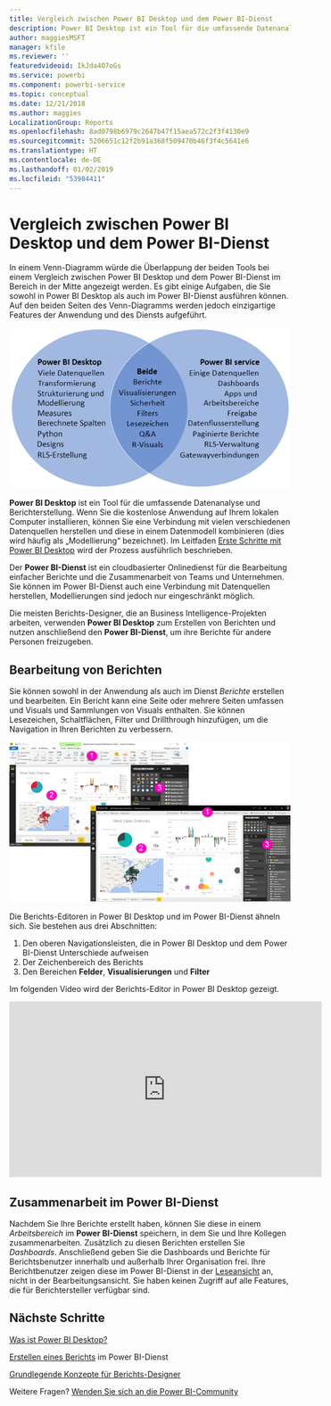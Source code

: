 ```yaml
---
title: Vergleich zwischen Power BI Desktop und dem Power BI-Dienst
description: Power BI Desktop ist ein Tool für die umfassende Datenanalyse und Berichterstellung. Der Power BI-Dienst ist ein cloudbasierter Onlinedienst für die Bearbeitung einfacher Berichte und die Zusammenarbeit von Teams und Unternehmen.
author: maggiesMSFT
manager: kfile
ms.reviewer: ''
featuredvideoid: IkJda4O7oGs
ms.service: powerbi
ms.component: powerbi-service
ms.topic: conceptual
ms.date: 12/21/2018
ms.author: maggies
LocalizationGroup: Reports
ms.openlocfilehash: 8ad0798b6979c2647b47f15aea572c2f3f4130e9
ms.sourcegitcommit: 5206651c12f2b91a368f509470b46f3f4c5641e6
ms.translationtype: HT
ms.contentlocale: de-DE
ms.lasthandoff: 01/02/2019
ms.locfileid: "53984411"
---
```

# <a name="comparing-power-bi-desktop-and-the-power-bi-service"></a>Vergleich zwischen Power BI Desktop und dem Power BI-Dienst

In einem Venn-Diagramm würde die Überlappung der beiden Tools bei einem Vergleich zwischen Power BI Desktop und dem Power BI-Dienst im Bereich in der Mitte angezeigt werden. Es gibt einige Aufgaben, die Sie sowohl in Power BI Desktop als auch im Power BI-Dienst ausführen können. Auf den beiden Seiten des Venn-Diagramms werden jedoch einzigartige Features der Anwendung und des Diensts aufgeführt.  

![Venn-Diagramm von Power BI Desktop und dem Power BI-Dienst](media/service-service-vs-desktop/power-bi-venn-desktop-service.png)

**Power BI Desktop** ist ein Tool für die umfassende Datenanalyse und Berichterstellung. Wenn Sie die kostenlose Anwendung auf Ihrem lokalen Computer installieren, können Sie eine Verbindung mit vielen verschiedenen Datenquellen herstellen und diese in einem Datenmodell kombinieren (dies wird häufig als „Modellierung“ bezeichnet). Im Leitfaden [Erste Schritte mit Power BI Desktop](desktop-getting-started.md) wird der Prozess ausführlich beschrieben.

Der **Power BI-Dienst** ist ein cloudbasierter Onlinedienst für die Bearbeitung einfacher Berichte und die Zusammenarbeit von Teams und Unternehmen. Sie können im Power BI-Dienst auch eine Verbindung mit Datenquellen herstellen, Modellierungen sind jedoch nur eingeschränkt möglich. 

Die meisten Berichts-Designer, die an Business Intelligence-Projekten arbeiten, verwenden **Power BI Desktop** zum Erstellen von Berichten und nutzen anschließend den **Power BI-Dienst**, um ihre Berichte für andere Personen freizugeben.

## <a name="report-editing"></a>Bearbeitung von Berichten

Sie können sowohl in der Anwendung als auch im Dienst *Berichte* erstellen und bearbeiten. Ein Bericht kann eine Seite oder mehrere Seiten umfassen und Visuals und Sammlungen von Visuals enthalten. Sie können Lesezeichen, Schaltflächen, Filter und Drillthrough hinzufügen, um die Navigation in Ihren Berichten zu verbessern.

![Bearbeiten eines Berichts in Power BI Desktop oder im Power BI-Dienst](media/service-service-vs-desktop/power-bi-editing-desktop-service.png)

Die Berichts-Editoren in Power BI Desktop und im Power BI-Dienst ähneln sich. Sie bestehen aus drei Abschnitten:  

1. Den oberen Navigationsleisten, die in Power BI Desktop und dem Power BI-Dienst Unterschiede aufweisen    
2. Der Zeichenbereich des Berichts     
3. Den Bereichen **Felder**, **Visualisierungen** und **Filter**

Im folgenden Video wird der Berichts-Editor in Power BI Desktop gezeigt. 

<iframe width="560" height="315" src="https://www.youtube.com/embed/IkJda4O7oGs" frameborder="0" allowfullscreen></iframe>

## <a name="collaborating-in-the-power-bi-service"></a>Zusammenarbeit im Power BI-Dienst

Nachdem Sie Ihre Berichte erstellt haben, können Sie diese in einem *Arbeitsbereich* im **Power BI-Dienst** speichern, in dem Sie und Ihre Kollegen zusammenarbeiten. Zusätzlich zu diesen Berichten erstellen Sie *Dashboards*. Anschließend geben Sie die Dashboards und Berichte für Berichtsbenutzer innerhalb und außerhalb Ihrer Organisation frei. Ihre Berichtbenutzer zeigen diese im Power BI-Dienst in der [Leseansicht](consumer/end-user-reading-view.md) an, nicht in der Bearbeitungsansicht. Sie haben keinen Zugriff auf alle Features, die für Berichtersteller verfügbar sind. 

## <a name="next-steps"></a>Nächste Schritte

[Was ist Power BI Desktop?](desktop-what-is-desktop.md)

[Erstellen eines Berichts](service-report-create-new.md) im Power BI-Dienst

[Grundlegende Konzepte für Berichts-Designer](service-basic-concepts.md)

Weitere Fragen? [Wenden Sie sich an die Power BI-Community](http://community.powerbi.com/)


